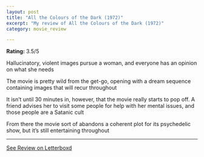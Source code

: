 ```yaml
---
layout: post
title: "All the Colours of the Dark (1972)"
excerpt: "My review of All the Colours of the Dark (1972)"
category: movie_review

---
```


**Rating:** 3.5/5

Hallucinatory, violent images pursue a woman, and everyone has an opinion on what she needs

The movie is pretty wild from the get-go, opening with a dream sequence containing images that will recur throughout

It isn’t until 30 minutes in, however, that the movie really starts to pop off. A friend advises her to visit some people for help with her mental issues, and those people are a Satanic cult

From there the movie sort of abandons a coherent plot for its psychedelic show, but it’s still entertaining throughout

<hr>

[See Review on Letterboxd](https://boxd.it/3YAV3R)
